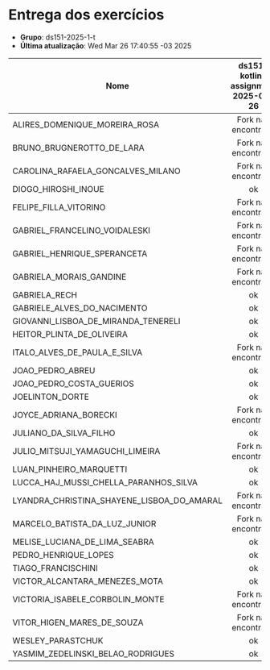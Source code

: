# Entrega dos exercícios

- **Grupo**: ds151-2025-1-t
- **Última atualização**: Wed Mar 26 17:40:55 -03 2025

|Nome| ds151-kotlin-assignment<br>2025-03-26|
|----| :---:|
|ALIRES_DOMENIQUE_MOREIRA_ROSA|  Fork não encontrado |
|BRUNO_BRUGNEROTTO_DE_LARA|  Fork não encontrado |
|CAROLINA_RAFAELA_GONCALVES_MILANO|  Fork não encontrado |
|DIOGO_HIROSHI_INOUE|  ok |
|FELIPE_FILLA_VITORINO|  Fork não encontrado |
|GABRIEL_FRANCELINO_VOIDALESKI|  Fork não encontrado |
|GABRIEL_HENRIQUE_SPERANCETA|  Fork não encontrado |
|GABRIELA_MORAIS_GANDINE|  Fork não encontrado |
|GABRIELA_RECH|  ok |
|GABRIELE_ALVES_DO_NACIMENTO|  ok |
|GIOVANNI_LISBOA_DE_MIRANDA_TENERELI|  ok |
|HEITOR_PLINTA_DE_OLIVEIRA|  ok |
|ITALO_ALVES_DE_PAULA_E_SILVA|  Fork não encontrado |
|JOAO_PEDRO_ABREU|  ok |
|JOAO_PEDRO_COSTA_GUERIOS|  ok |
|JOELINTON_DORTE|  ok |
|JOYCE_ADRIANA_BORECKI|  Fork não encontrado |
|JULIANO_DA_SILVA_FILHO|  ok |
|JULIO_MITSUJI_YAMAGUCHI_LIMEIRA|  Fork não encontrado |
|LUAN_PINHEIRO_MARQUETTI|  ok |
|LUCCA_HAJ_MUSSI_CHELLA_PARANHOS_SILVA|  ok |
|LYANDRA_CHRISTINA_SHAYENE_LISBOA_DO_AMARAL|  Fork não encontrado |
|MARCELO_BATISTA_DA_LUZ_JUNIOR|  Fork não encontrado |
|MELISE_LUCIANA_DE_LIMA_SEABRA|  ok |
|PEDRO_HENRIQUE_LOPES|  ok |
|TIAGO_FRANCISCHINI|  ok |
|VICTOR_ALCANTARA_MENEZES_MOTA|  ok |
|VICTORIA_ISABELE_CORBOLIN_MONTE|  Fork não encontrado |
|VITOR_HIGEN_MARES_DE_SOUZA|  Fork não encontrado |
|WESLEY_PARASTCHUK|  ok |
|YASMIM_ZEDELINSKI_BELAO_RODRIGUES|  ok |
